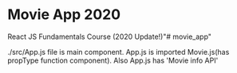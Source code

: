 # Movie App 2020

React JS Fundamentals Course (2020 Update!)"# movie_app" 

./src/App.js file is main component.
App.js is imported Movie.js(has propType function component).
Also App.js has 'Movie info API'
